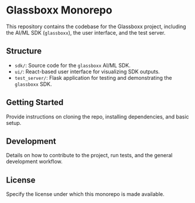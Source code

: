 # Glassboxx Monorepo

This repository contains the codebase for the Glassboxx project, including the AI/ML SDK (`glassboxx`), the user interface, and the test server.

## Structure

-   `sdk/`: Source code for the `glassboxx` AI/ML SDK.
-   `ui/`: React-based user interface for visualizing SDK outputs.
-   `test_server/`: Flask application for testing and demonstrating the `glassboxx` SDK.

## Getting Started

Provide instructions on cloning the repo, installing dependencies, and basic setup.

## Development

Details on how to contribute to the project, run tests, and the general development workflow.

## License

Specify the license under which this monorepo is made available.
